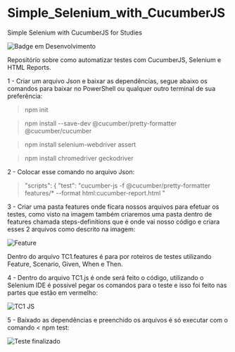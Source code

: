 # Simple_Selenium_with_CucumberJS
Simple Selenium with CucumberJS for Studies

![Badge em Desenvolvimento](http://img.shields.io/static/v1?label=STATUS&message=EM%20DESENVOLVIMENTO&color=GREEN&style=for-the-badge)

Repositório sobre como automatizar testes com CucumberJS, Selenium e HTML Reports.

1 - Criar um arquivo Json e baixar as dependências, segue abaixo os comandos para baixar no PowerShell ou qualquer outro terminal de sua preferência:

> npm init

> npm install --save-dev @cucumber/pretty-formatter @cucumber/cucumber

> npm install selenium-webdriver assert

> npm install chromedriver geckodriver 

2 - Colocar esse comando no arquivo Json: 

> "scripts": {
    "test": "cucumber-js -f @cucumber/pretty-formatter features/* --format html:cucumber-report.html "
    
3 - Criar uma pasta features onde ficara nossos arquivos para efetuar os testes, como visto na imagem também criaremos uma pasta dentro de features chamada steps-definitions que é onde vai nosso código e criara esses 2 arquivos como descrito na imagem:

![Feature](https://user-images.githubusercontent.com/111756886/214191230-2029121c-f519-4411-b067-73f6256a84a2.png)

Dentro do arquivo TC1.features é para por roteiros de testes utilizando Feature, Scenario, Given, When e Then.


4 - Dentro do arquivo TC1.js é onde será feito o código, utilizando o Selenium IDE é possivel pegar os comandos para o teste e isso foi feito nas partes que estão em vermelho: 

![TC1 JS](https://user-images.githubusercontent.com/111756886/214192008-179b6d02-9787-43fe-aed9-ae6852f1a03e.png)

5 - Baixado as dependências e preenchido os arquivos é só executar com o comando < npm test: 

![Teste finalizado ](https://user-images.githubusercontent.com/111756886/214192539-0c029584-48fa-4ebc-9865-4416f11fa5c4.png)



